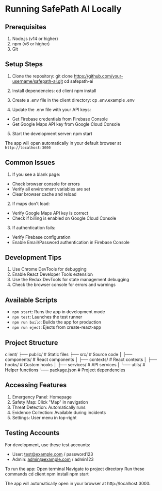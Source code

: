 # Running SafePath AI Locally

## Prerequisites
1. Node.js (v14 or higher)
2. npm (v6 or higher)
3. Git

## Setup Steps

1. Clone the repository:
git clone https://github.com/your-username/safepath-ai.git
cd safepath-ai

2. Install dependencies:
cd client
npm install

3. Create a .env file in the client directory:
cp .env.example .env


4. Update the .env file with your API keys:
- Get Firebase credentials from Firebase Console
- Get Google Maps API key from Google Cloud Console

5. Start the development server:
npm start


The app will open automatically in your default browser at `http://localhost:3000`

## Common Issues

1. If you see a blank page:
- Check browser console for errors
- Verify all environment variables are set
- Clear browser cache and reload

2. If maps don't load:
- Verify Google Maps API key is correct
- Check if billing is enabled on Google Cloud Console

3. If authentication fails:
- Verify Firebase configuration
- Enable Email/Password authentication in Firebase Console

## Development Tips

1. Use Chrome DevTools for debugging
2. Enable React Developer Tools extension
3. Use the Redux DevTools for state management debugging
4. Check the browser console for errors and warnings

## Available Scripts

- `npm start`: Runs the app in development mode
- `npm test`: Launches the test runner
- `npm run build`: Builds the app for production
- `npm run eject`: Ejects from create-react-app

## Project Structure
client/
├── public/ # Static files
├── src/ # Source code
│ ├── components/ # React components
│ ├── contexts/ # React contexts
│ ├── hooks/ # Custom hooks
│ ├── services/ # API services
│ └── utils/ # Helper functions
└── package.json # Project dependencies


## Accessing Features

1. Emergency Panel: Homepage
2. Safety Map: Click "Map" in navigation
3. Threat Detection: Automatically runs
4. Evidence Collection: Available during incidents
5. Settings: User menu in top-right

## Testing Accounts

For development, use these test accounts:
- User: test@example.com / password123
- Admin: admin@example.com / admin123

To run the app:
Open terminal
Navigate to project directory
Run these commands
cd client
npm install
npm start

The app will automatically open in your browser at http://localhost:3000.